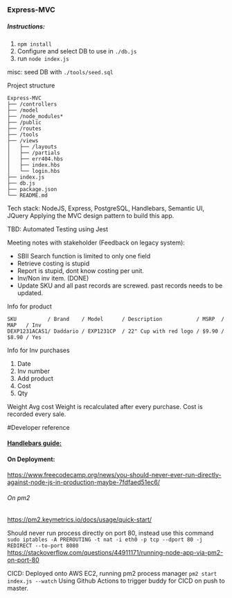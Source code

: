 ### Express-MVC

##### Instructions:
1. `npm install`
2. Configure and select DB to use in `./db.js`
3. run `node index.js`

misc: seed DB with `./tools/seed.sql`

Project structure
```
Express-MVC
├── /controllers
├── /model
├── /node_modules*
├── /public
├── /routes
├── /tools
├── /views
│   ├── /layouts
│   ├── /partials
│   ├── err404.hbs
│   ├── index.hbs
│   └── login.hbs
├── index.js
├── db.js
├── package.json
└── README.md
```

Tech stack:
NodeJS, Express, PostgreSQL, Handlebars, Semantic UI, JQuery
Applying the MVC design pattern to build this app.

TBD: 
Automated Testing using Jest

Meeting notes with stakeholder (Feedback on legacy system):
* SBII Search function is limited to only one field
* Retrieve costing is stupid
* Report is stupid, dont know costing per unit.
* Inv/Non inv item. (DONE)
* Update SKU and all past records are screwed. past records needs to be updated.

Info for product
```
SKU          / Brand    / Model      / Description           / MSRP  / MAP   / Inv
DEXP1231ACAS1/ Daddario / EXP1231CP  / 22" Cup with red logo / $9.90 / $8.90 / Yes
```

Info for Inv purchases
1. Date
2. Inv number
3. Add product
4. Cost
5. Qty

Weight Avg cost
Weight is recalculated after every purchase.
Cost is recorded every sale.

#Developer reference

#### [Handlebars guide:](https://medium.com/@waelyasmina/a-guide-into-using-handlebars-with-your-express-js-application-22b944443b65)

#### On Deployment:

https://www.freecodecamp.org/news/you-should-never-ever-run-directly-against-node-js-in-production-maybe-7fdfaed51ec6/

###### On pm2
https://pm2.keymetrics.io/docs/usage/quick-start/

Should never run process directly on port 80, instead use this command
`sudo iptables -A PREROUTING -t nat -i eth0 -p tcp --dport 80 -j REDIRECT --to-port 8080`
https://stackoverflow.com/questions/44911171/running-node-app-via-pm2-on-port-80

CICD:
Deployed onto AWS EC2, running pm2 process manager
`pm2 start index.js --watch`
Using Github Actions to trigger buddy for CICD on push to master.

